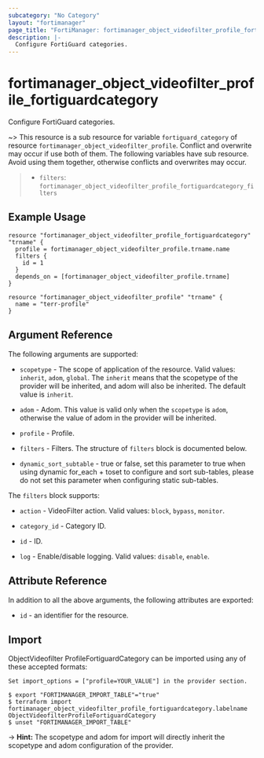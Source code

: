 ```yaml
---
subcategory: "No Category"
layout: "fortimanager"
page_title: "FortiManager: fortimanager_object_videofilter_profile_fortiguardcategory"
description: |-
  Configure FortiGuard categories.
---
```


# fortimanager_object_videofilter_profile_fortiguardcategory
Configure FortiGuard categories.

~> This resource is a sub resource for variable `fortiguard_category` of resource `fortimanager_object_videofilter_profile`. Conflict and overwrite may occur if use both of them.
The following variables have sub resource. Avoid using them together, otherwise conflicts and overwrites may occur.
>- `filters`: `fortimanager_object_videofilter_profile_fortiguardcategory_filters`



## Example Usage

```hcl
resource "fortimanager_object_videofilter_profile_fortiguardcategory" "trname" {
  profile = fortimanager_object_videofilter_profile.trname.name
  filters {
    id = 1
  }
  depends_on = [fortimanager_object_videofilter_profile.trname]
}

resource "fortimanager_object_videofilter_profile" "trname" {
  name = "terr-profile"
}
```

## Argument Reference


The following arguments are supported:

* `scopetype` - The scope of application of the resource. Valid values: `inherit`, `adom`, `global`. The `inherit` means that the scopetype of the provider will be inherited, and adom will also be inherited. The default value is `inherit`.
* `adom` - Adom. This value is valid only when the `scopetype` is `adom`, otherwise the value of adom in the provider will be inherited.
* `profile` - Profile.

* `filters` - Filters. The structure of `filters` block is documented below.
* `dynamic_sort_subtable` - true or false, set this parameter to true when using dynamic for_each + toset to configure and sort sub-tables, please do not set this parameter when configuring static sub-tables.

The `filters` block supports:

* `action` - VideoFilter action. Valid values: `block`, `bypass`, `monitor`.

* `category_id` - Category ID.
* `id` - ID.
* `log` - Enable/disable logging. Valid values: `disable`, `enable`.



## Attribute Reference

In addition to all the above arguments, the following attributes are exported:
* `id` - an identifier for the resource.

## Import

ObjectVideofilter ProfileFortiguardCategory can be imported using any of these accepted formats:
```
Set import_options = ["profile=YOUR_VALUE"] in the provider section.

$ export "FORTIMANAGER_IMPORT_TABLE"="true"
$ terraform import fortimanager_object_videofilter_profile_fortiguardcategory.labelname ObjectVideofilterProfileFortiguardCategory
$ unset "FORTIMANAGER_IMPORT_TABLE"
```
-> **Hint:** The scopetype and adom for import will directly inherit the scopetype and adom configuration of the provider.
